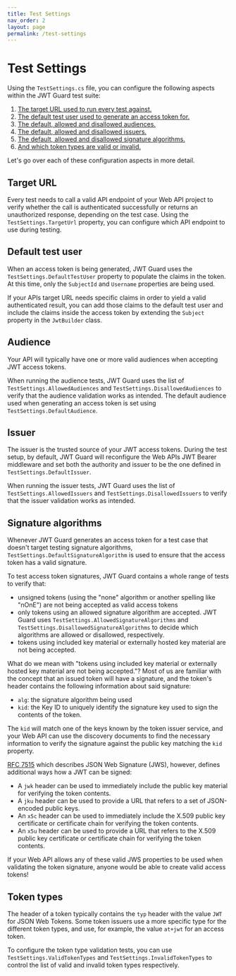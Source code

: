 ```yaml
---
title: Test Settings
nav_order: 2
layout: page
permalink: /test-settings
---
```


# Test Settings

Using the `TestSettings.cs` file, you can configure the following aspects within the JWT Guard test suite:

1. [The target URL used to run every test against.](#target-url)
2. [The default test user used to generate an access token for.](#default-test-user)
3. [The default, allowed and disallowed audiences.](#audience)
4. [The default, allowed and disallowed issuers.](#issuer)
5. [The default, allowed and disallowed signature algorithms.](#signature-algorithms)
6. [And which token types are valid or invalid.](#token-types)

Let's go over each of these configuration aspects in more detail.

## Target URL

Every test needs to call a valid API endpoint of your Web API project to verify whether the call is authenticated successfully or returns an unauthorized response, depending on the test case. Using the `TestSettings.TargetUrl` property, you can configure which API endpoint to use during testing.

## Default test user

When an access token is being generated, JWT Guard uses the `TestSettings.DefaultTestUser` property to populate the claims in the token. 
At this time, only the `SubjectId` and `Username` properties are being used. 

If your APIs target URL needs specific claims in order to yield a valid authenticated result, you can add those claims to the default test user and include the claims inside the access token by extending the `Subject` property in the `JwtBuilder` class.

## Audience

Your API will typically have one or more valid audiences when accepting JWT access tokens.

When running the audience tests, JWT Guard uses the list of `TestSettings.AllowedAudiences` and `TestSettings.DisallowedAudiences` to verify that the audience validation works as intended.
The default audience used when generating an access token is set using `TestSettings.DefaultAudience`. 

## Issuer

The issuer is the trusted source of your JWT access tokens.
During the test setup, by default, JWT Guard will reconfigure the Web APIs JWT Bearer middleware and set both the authority and issuer to be the one defined in `TestSettings.DefaultIssuer`.

When running the issuer tests, JWT Guard uses the list of `TestSettings.AllowedIssuers` and `TestSettings.DisallowedIssuers` to verify that the issuer validation works as intended.

## Signature algorithms

Whenever JWT Guard generates an access token for a test case that doesn't target testing signature algorithms, `TestSettings.DefaultSignatureAlgorithm` is used to ensure that the access token has a valid signature.

To test access token signatures, JWT Guard contains a whole range of tests to verify that:
- unsigned tokens (using the "none" algorithm or another spelling like "nOnE") are not being accepted as valid access tokens
- only tokens using an allowed signature algorithm are accepted. JWT Guard uses `TestSettings.AllowedSignatureAlgorithms` and `TestSettings.DisallowedSignatureAlgorithms` to decide which algorithms are allowed or disallowed, respectively.
- tokens using included key material or externally hosted key material are not being accepted.

What do we mean with "tokens using included key material or externally hosted key material are not being accepted."? 
Most of us are familiar with the concept that an issued token will have a signature, and the token's header contains the following information about said signature:
- `alg`: the signature algorithm being used
- `kid`: the Key ID to uniquely identify the signature key used to sign the contents of the token.

The `kid` will match one of the keys known by the token issuer service, and your Web API can use the discovery documents to find the necessary information to verify the signature against the public key matching the `kid` property.

[RFC 7515](https://datatracker.ietf.org/doc/html/rfc7515) which describes JSON Web Signature (JWS), however, defines additional ways how a JWT can be signed:
- A `jwk` header can be used to immediately include the public key material for verifying the token contents.
- A `jku` header can be used to provide a URL that refers to a set of JSON-encoded public keys.
- An `x5c` header can be used to immediately include the X.509 public key certificate or certificate chain for verifying the token contents.
- An `x5u` header can be used to provide a URL that refers to the X.509 public key certificate or certificate chain for verifying the token contents.

If your Web API allows any of these valid JWS properties to be used when validating the token signature, anyone would be able to create valid access tokens!

## Token types

The header of a token typically contains the `typ` header with the value `JWT` for JSON Web Tokens. Some token issuers use a more specific type for the different token types, and use, for example, the value `at+jwt` for an access token.

To configure the token type validation tests, you can use `TestSettings.ValidTokenTypes` and `TestSettings.InvalidTokenTypes` to control the list of valid and invalid token types respectively.